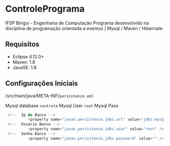 # ControlePrograma
IFSP Birigui - Engenharia de Computação 
Programa desenvolvido na disciplina de programação orientada a eventos | 
Mysql / Maven / Hibernate 


## Requisitos
- Eclipse 4.12.0+
- Maven: 1.8
- JavaSE: 1.8

## Configurações Iniciais
/src/main/java/META-INF/`persistence.xml`

Mysql database `controle`
Mysql User `root`
Mysql Pass ` `

```kotlin
 <!--  Ip do Banco -->
          <property name="javax.persistence.jdbc.url" value="jdbc:mysql://127.0.0.1:3306/controle" />
 <!--  Usuario Banco -->
          <property name="javax.persistence.jdbc.user" value="root" />
 <!--  Senha Banco -->
          <property name="javax.persistence.jdbc.password" value="" />
 
       
```
